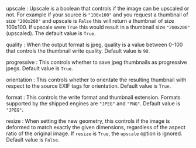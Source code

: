upscale
:   Upscale is a boolean that controls if the image can be upscaled or not. For example if your source is `"100x100"` and you request a thumbnail of size `"200x200"` and upscale is `False` this will return a thumbnail of size 100x100. If upscale were `True` this would result in a thumbnail size `"200x200"` (upscaled). The default value is `True`.

quality
:   When the output format is jpeg, quality is a value between 0-100 that controls the thumbnail write quality. Default value is `90`.

progressive
:   This controls whether to save jpeg thumbnails as progressive jpegs. Default value is `True`.

orientation
:   This controls whether to orientate the resulting thumbnail with respect to the source EXIF tags for orientation. Default value is `True`.

format
:   This controls the write format and thumbnail extension. Formats supported by the shipped engines are `"JPEG"` and `"PNG"`. Default value is `"JPEG"`.

resize
:   When setting the new geometry, this controls if the image is deformed to match exactly the given dimensions, regardless of the aspect ratio of the original image. If `resize` is `True`, the `upscale` option is ignored. Default value is `False`.